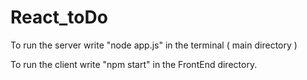 # React_toDo
 To run the server write "node app.js" in the terminal ( main directory )

 To run the client write "npm start" in the FrontEnd directory.
